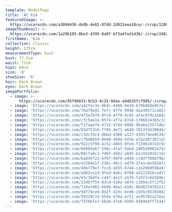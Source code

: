 ```yaml
---
template: ModelPage
title: 'AC Kim '
featuredImage: >-
  https://ucarecdn.com/a309d436-de0b-4e82-87dd-2d832eea10ce/-/crop/1200x576/0,0/-/preview/
imageThumbnail: >-
  https://ucarecdn.com/1a29b185-0be3-4395-8a8f-b73a4fed1d36/-/crop/2462x3502/1005,537/-/preview/
firstName: 'Kim '
collection: Classic
height: 175cm
measurementType: bust
bust: 77.5cm
waist: 71cm
hips: 84cm
size: '8'
shoeSize: '8'
hair: Dark Brown
eyes: Dark Brown
imagePortfolio:
  - image: >-
      https://ucarecdn.com/95f96033-9cb3-4c35-9dae-a94b35fcf995/-/crop/789x1138/794,95/-/preview/
  - image: 'https://ucarecdn.com/a42fec3e-9bdc-4489-9e59-679b86de057e/'
  - image: 'https://ucarecdn.com/7ba79a42-7efc-4f7e-994b-daa305f1ca02/'
  - image: 'https://ucarecdn.com/4f3a7b78-0fc4-4779-9c01-afac079ca169/'
  - image: 'https://ucarecdn.com/cfc5ee1e-9574-4f7a-b318-1f06614365c3/'
  - image: 'https://ucarecdn.com/f17aee7d-4715-47d4-8805-9ba0a23571db/'
  - image: 'https://ucarecdn.com/83d75310-ff95-4e71-a649-f813fd4380d6/'
  - image: 'https://ucarecdn.com/c3dcf4c4-dbbd-4386-a127-439179ee8539/'
  - image: 'https://ucarecdn.com/c7bd6659-0940-409d-925b-e7a2d873671d/'
  - image: 'https://ucarecdn.com/922c5f98-4c52-4665-9fed-f15963d743c0/'
  - image: 'https://ucarecdn.com/60084a67-544c-4faf-9ab4-2d85d8902a74/'
  - image: 'https://ucarecdn.com/08cfa6c1-7d6f-4582-a845-b1c92e916c1d/'
  - image: 'https://ucarecdn.com/ba845f21-6f97-4979-a404-cc8dff86679b/'
  - image: 'https://ucarecdn.com/e2269e1f-236c-49c2-ad79-37e1cbe58287/'
  - image: 'https://ucarecdn.com/46b779e7-fcc6-4d35-b744-c2e290d598a9/'
  - image: 'https://ucarecdn.com/ad63ce1d-9fad-4a6c-8f68-ad122816cad7/'
  - image: 'https://ucarecdn.com/43c36dfe-cd47-4e17-a5f6-fa5f2c6d1b96/'
  - image: 'https://ucarecdn.com/234b7f54-83cd-418a-a87e-c265ec5fc2fb/'
  - image: 'https://ucarecdn.com/729a7d61-6b98-4ba1-b18c-8bd837d3d322/'
  - image: 'https://ucarecdn.com/94f7dce6-8d2f-42dc-bed6-cb55c033938d/'
  - image: 'https://ucarecdn.com/59329c7e-55da-478a-a711-ac05702a27ea/'
  - image: 'https://ucarecdn.com/f5f0bfe7-bb28-47eb-9105-93b984ff7144/'
---
```



